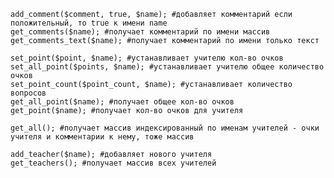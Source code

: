 	add_comment($comment, true, $name); #добавляет комментарий если положительный, то true к имени name
	get_comments($name); #получает комментарий по имени массив
	get_comments_text($name); #получает комментарий по имени только текст
	
	set_point($point, $name); #устанавливает учителю кол-во очков
	set_all_point($points, $name); #устанавливает учителю общее количество очков
	set_point_count($point_count, $name); #устанавливает количество вопросов
	get_all_point($name); #получает общее кол-во очков
	get_point($name); #получает кол-во очков для учителя
	
	get_all(); #получает массив индексированный по именам учителей - очки учителя и комментарии к нему, тоже массив
	
	add_teacher($name); #добавляет нового учителя
	get_teachers(); #получает массив всех учителей
